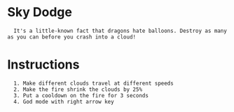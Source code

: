 # Sky Dodge
      It's a little-known fact that dragons hate balloons. Destroy as many as you can before you crash into a cloud!
  # Instructions      
      1. Make different clouds travel at different speeds
      2. Make the fire shrink the clouds by 25%
      3. Put a cooldown on the fire for 3 seconds
      4. God mode with right arrow key
